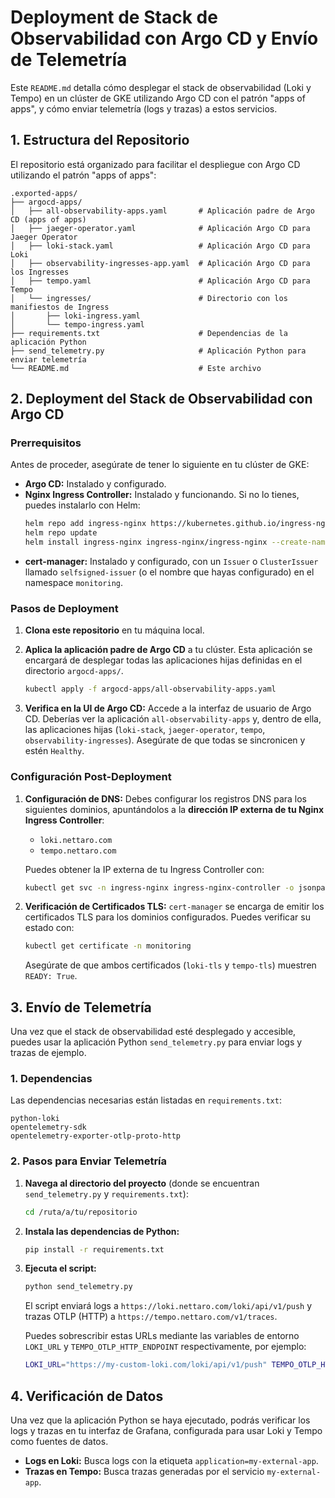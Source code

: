 # Deployment de Stack de Observabilidad con Argo CD y Envío de Telemetría

Este `README.md` detalla cómo desplegar el stack de observabilidad (Loki y Tempo) en un clúster de GKE utilizando Argo CD con el patrón "apps of apps", y cómo enviar telemetría (logs y trazas) a estos servicios.

## 1. Estructura del Repositorio

El repositorio está organizado para facilitar el despliegue con Argo CD utilizando el patrón "apps of apps":

```
.exported-apps/
├── argocd-apps/
│   ├── all-observability-apps.yaml       # Aplicación padre de Argo CD (apps of apps)
│   ├── jaeger-operator.yaml              # Aplicación Argo CD para Jaeger Operator
│   ├── loki-stack.yaml                   # Aplicación Argo CD para Loki
│   ├── observability-ingresses-app.yaml  # Aplicación Argo CD para los Ingresses
│   ├── tempo.yaml                        # Aplicación Argo CD para Tempo
│   └── ingresses/                        # Directorio con los manifiestos de Ingress
│       ├── loki-ingress.yaml
│       └── tempo-ingress.yaml
├── requirements.txt                      # Dependencias de la aplicación Python
├── send_telemetry.py                     # Aplicación Python para enviar telemetría
└── README.md                             # Este archivo
```

## 2. Deployment del Stack de Observabilidad con Argo CD

### Prerrequisitos

Antes de proceder, asegúrate de tener lo siguiente en tu clúster de GKE:

*   **Argo CD:** Instalado y configurado.
*   **Nginx Ingress Controller:** Instalado y funcionando. Si no lo tienes, puedes instalarlo con Helm:
    ```bash
    helm repo add ingress-nginx https://kubernetes.github.io/ingress-nginx
    helm repo update
    helm install ingress-nginx ingress-nginx/ingress-nginx --create-namespace --namespace ingress-nginx
    ```
*   **cert-manager:** Instalado y configurado, con un `Issuer` o `ClusterIssuer` llamado `selfsigned-issuer` (o el nombre que hayas configurado) en el namespace `monitoring`.

### Pasos de Deployment

1.  **Clona este repositorio** en tu máquina local.

2.  **Aplica la aplicación padre de Argo CD** a tu clúster. Esta aplicación se encargará de desplegar todas las aplicaciones hijas definidas en el directorio `argocd-apps/`.

    ```bash
    kubectl apply -f argocd-apps/all-observability-apps.yaml
    ```

3.  **Verifica en la UI de Argo CD:** Accede a la interfaz de usuario de Argo CD. Deberías ver la aplicación `all-observability-apps` y, dentro de ella, las aplicaciones hijas (`loki-stack`, `jaeger-operator`, `tempo`, `observability-ingresses`). Asegúrate de que todas se sincronicen y estén `Healthy`.

### Configuración Post-Deployment

1.  **Configuración de DNS:**
    Debes configurar los registros DNS para los siguientes dominios, apuntándolos a la **dirección IP externa de tu Nginx Ingress Controller**:

    *   `loki.nettaro.com`
    *   `tempo.nettaro.com`

    Puedes obtener la IP externa de tu Ingress Controller con:
    ```bash
    kubectl get svc -n ingress-nginx ingress-nginx-controller -o jsonpath='{.status.loadBalancer.ingress[0].ip}'
    ```

2.  **Verificación de Certificados TLS:**
    `cert-manager` se encarga de emitir los certificados TLS para los dominios configurados. Puedes verificar su estado con:
    ```bash
    kubectl get certificate -n monitoring
    ```
    Asegúrate de que ambos certificados (`loki-tls` y `tempo-tls`) muestren `READY: True`.

## 3. Envío de Telemetría

Una vez que el stack de observabilidad esté desplegado y accesible, puedes usar la aplicación Python `send_telemetry.py` para enviar logs y trazas de ejemplo.

### 1. Dependencias

Las dependencias necesarias están listadas en `requirements.txt`:

```
python-loki
opentelemetry-sdk
opentelemetry-exporter-otlp-proto-http
```

### 2. Pasos para Enviar Telemetría

1.  **Navega al directorio del proyecto** (donde se encuentran `send_telemetry.py` y `requirements.txt`):
    ```bash
    cd /ruta/a/tu/repositorio
    ```
2.  **Instala las dependencias de Python:**
    ```bash
    pip install -r requirements.txt
    ```
3.  **Ejecuta el script:**
    ```bash
    python send_telemetry.py
    ```

    El script enviará logs a `https://loki.nettaro.com/loki/api/v1/push` y trazas OTLP (HTTP) a `https://tempo.nettaro.com/v1/traces`.

    Puedes sobrescribir estas URLs mediante las variables de entorno `LOKI_URL` y `TEMPO_OTLP_HTTP_ENDPOINT` respectivamente, por ejemplo:
    ```bash
    LOKI_URL="https://my-custom-loki.com/loki/api/v1/push" TEMPO_OTLP_HTTP_ENDPOINT="https://my-custom-tempo.com/v1/traces" python send_telemetry.py
    ```

## 4. Verificación de Datos

Una vez que la aplicación Python se haya ejecutado, podrás verificar los logs y trazas en tu interfaz de Grafana, configurada para usar Loki y Tempo como fuentes de datos.

*   **Logs en Loki:** Busca logs con la etiqueta `application=my-external-app`.
*   **Trazas en Tempo:** Busca trazas generadas por el servicio `my-external-app`.